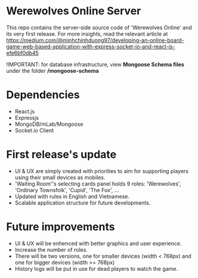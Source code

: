 # Werewolves Online Server
This repo contains the server-side source code of 'Werewolves Online' and its very first release. For more insights, read the relevant article at https://medium.com/@minhchinhduong97/developing-an-online-board-game-web-based-application-with-express-socket-io-and-react-js-efe6bf0db45

!IMPORTANT: for database infrastructure, view <b>Mongoose Schema files</b> under the folder <b>/mongoose-schema</b>

# Dependencies
- React.js
- Expressjs
- MongoDB/mLab/Mongoose
- Socket.io Client

# First release's update
- UI & UX are simply created with priorities to aim for supporting players using their small devices as mobiles.
- 'Waiting Room''s selecting cards panel holds 9 roles: 'Werewolves', 'Ordinary Townsfolk', 'Cupid', 'The Fox', ...
- Updated with rules in English and Vietnamese.
- Scalable application structure for future developments.

# Future improvements
- UI & UX will be enhenced with better graphics and user experience.
- Increase the number of roles.
- There will be two versions, one for smaller devices (width < 768px) and one for bigger devices (width >= 768px)
- History logs will be put in use for dead players to watch the game.
